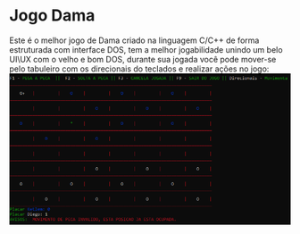 # Jogo Dama
Este é o melhor jogo de Dama criado na linguagem C/C++ de forma estruturada com interface DOS, tem a melhor jogabilidade unindo um belo UI\UX com o velho e bom DOS, durante sua jogada você pode mover-se pelo tabuleiro com os direcionais do teclados e realizar ações no jogo:
![alt text](https://github.com/DiegoBarney/JogoDama/blob/main/Jogo_Dama.PNG?raw=true)
